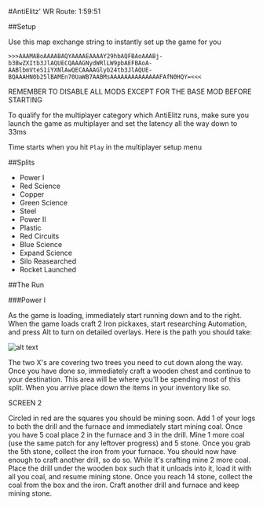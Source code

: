 
#AntiElitz' WR Route: 1:59:51

##Setup

Use this map exchange string to instantly set up the game for you

`>>>AAAMABoAAAABAQYAAAAEAAAAY29hbAQFBAoAAABj­b3BwZXItb3JlAQUECQAAAGNydWRlLW9pbAEFBAoA­AABlbmVteS1iYXNlAwQECAAAAGlyb24tb3JlAQUE­BQAAAHN0b25lBAMEn70UaWB7AABMsAAAAAAAAAAA­AAAFAfN0HQY=<<<`

REMEMBER TO DISABLE ALL MODS EXCEPT FOR THE BASE MOD BEFORE STARTING

To qualify for the multiplayer category which AntiElitz runs, make sure you launch the game as multiplayer and set the latency all the way down to 33ms

Time starts when you hit `Play` in the multiplayer setup menu

##Splits

- Power I
- Red Science
- Copper
- Green Science
- Steel
- Power II
- Plastic
- Red Circuits
- Blue Science
- Expand Science
- Silo Reasearched
- Rocket Launched
 
##The Run

###Power I

  As the game is loading, immediately start running down and to the right. When the game loads craft 2 Iron pickaxes, start researching Automation, and press Alt to turn on detailed overlays. Here is the path you should take:
  
  ![alt text](http://i.imgur.com/mPqaWKw.jpg)
  
  The two X's are covering two trees you need to cut down along the way. Once you have done so, immediately craft a wooden chest and continue to your destination. This area will be where you'll be spending most of this split. When you arrive place down the items in your inventory like so.
  
  SCREEN 2
  
  Circled in red are the squares you should be mining soon. Add 1 of your logs to both the drill and the furnace and immediately start mining coal. Once you have 5 coal place 2 in the furnace and 3 in the drill. Mine 1 more coal (use the same patch for any leftover progress) and 5 stone. Once you grab the 5th stone, collect the iron from your furnace. You should now have enough to craft another drill, so do so. While it's crafting mine 2 more coal. Place the drill under the wooden box such that it unloads into it, load it with all you coal, and resume mining stone. Once you reach 14 stone, collect the coal from the box and the iron. Craft another drill and furnace and keep mining stone.
